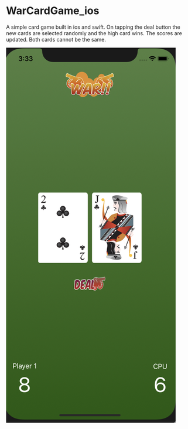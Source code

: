 # WarCardGame_ios
A simple card game built in ios and swift. On tapping the deal button the new cards are selected randomly and the high card wins.
The scores are updated. Both cards cannot be the same.

![Alt text](screenshot.png?raw=true "WarCardGame")
